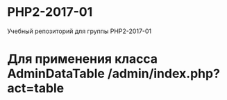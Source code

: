 # PHP2-2017-01
Учебный репозиторий для группы PHP2-2017-01

# Для применения класса AdminDataTable /admin/index.php?act=table